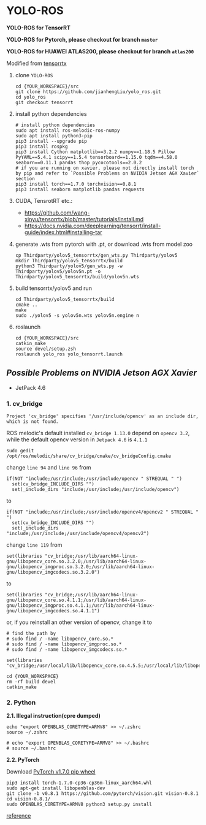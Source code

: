 # YOLO-ROS

**YOLO-ROS for TensorRT**

**YOLO-ROS for Pytorch, please checkout for branch `master`**

**YOLO-ROS for HUAWEI ATLAS200, please checkout for branch `atlas200`**

Modified from [tensorrtx](https://github.com/wang-xinyu/tensorrtx)

1. clone `YOLO-ROS`
   ```
   cd {YOUR_WORKSPACE}/src
   git clone https://github.com/jianhengLiu/yolo_ros.git
   cd yolo_ros
   git checkout tensorrt
   ```

2. install python dependencies
   ```
   # install python dependencies
   sudo apt install ros-melodic-ros-numpy
   sudo apt install python3-pip
   pip3 install --upgrade pip
   pip3 install rospkg
   pip3 install Cython matplotlib==3.2.2 numpy==1.18.5 Pillow PyYAML==5.4.1 scipy==1.5.4 tensorboard==1.15.0 tqdm==4.58.0 seaborn==0.11.1 pandas thop pycocotools==2.0.2
   # if you are running on xavier, please not directly install torch by pip and refer to `Possible Problems on NVIDIA Jetson AGX Xavier` section
   pip3 install torch==1.7.0 torchvision==0.8.1
   pip3 install seaborn matplotlib pandas requests
   ```
   
3. CUDA, TensrotRT etc.: 
   - https://github.com/wang-xinyu/tensorrtx/blob/master/tutorials/install.md
   - https://docs.nvidia.com/deeplearning/tensorrt/install-guide/index.html#installing-tar

4. generate .wts from pytorch with .pt, or download .wts from model zoo

   ```
   cp Thirdparty/yolov5_tensorrtx/gen_wts.py Thirdparty/yolov5
   mkdir Thirdparty/yolov5_tensorrtx/build
   python3 Thirdparty/yolov5/gen_wts.py -w Thirdparty/yolov5/yolov5n.pt -o Thirdparty/yolov5_tensorrtx/build/yolov5n.wts
   ```

5. build tensorrtx/yolov5 and run

   ```
   cd Thirdparty/yolov5_tensorrtx/build
   cmake ..
   make
   sudo ./yolov5 -s yolov5n.wts yolov5n.engine n
   ```

6. roslaunch

   ```
   cd {YOUR_WORKSPACE}/src
   catkin_make
   source devel/setup.zsh
   roslaunch yolo_ros yolo_tensorrt.launch
   ```



## *Possible Problems on NVIDIA Jetson AGX Xavier*

* JetPack 4.6

### 1. cv_bridge

```
Project 'cv_bridge' specifies '/usr/include/opencv' as an include dir, which is not found.
```

ROS melodic's default installed `cv_bridge 1.13.0` depend on `opencv 3.2`, while the default opencv version in `Jetpack 4.6` is `4.1.1`

`sudo gedit /opt/ros/melodic/share/cv_bridge/cmake/cv_bridgeConfig.cmake`

change `line 94` and `line 96`
from 
```
if(NOT "include;/usr/include;/usr/include/opencv " STREQUAL " ")
  set(cv_bridge_INCLUDE_DIRS "")
  set(_include_dirs "include;/usr/include;/usr/include/opencv")
```
to
```
if(NOT "include;/usr/include;/usr/include/opencv4/opencv2 " STREQUAL " ")
  set(cv_bridge_INCLUDE_DIRS "")
  set(_include_dirs "include;/usr/include;/usr/include/opencv4/opencv2")
```

change `line 119`
from 
```
set(libraries "cv_bridge;/usr/lib/aarch64-linux-gnu/libopencv_core.so.3.2.0;/usr/lib/aarch64-linux-gnu/libopencv_imgproc.so.3.2.0;/usr/lib/aarch64-linux-gnu/libopencv_imgcodecs.so.3.2.0")
```
to
```
set(libraries "cv_bridge;/usr/lib/aarch64-linux-gnu/libopencv_core.so.4.1.1;/usr/lib/aarch64-linux-gnu/libopencv_imgproc.so.4.1.1;/usr/lib/aarch64-linux-gnu/libopencv_imgcodecs.so.4.1.1")
```


or, if you reinstall an other version of opencv, change it to 
```
# find the path by 
# sudo find / -name libopencv_core.so.*
# sudo find / -name libopencv_imgproc.so.*
# sudo find / -name libopencv_imgcodecs.so.*

set(libraries "cv_bridge;/usr/local/lib/libopencv_core.so.4.5.5;/usr/local/lib/libopencv_imgproc.so.4.5.5;/usr/local/lib/libopencv_imgcodecs.so.4.5.5")
```

```
cd {YOUR_WORKSPACE}
rm -rf build devel
catkin_make
```


### 2. Python

**2.1. Illegal instruction(cpre dumped)**
```
echo "export OPENBLAS_CORETYPE=ARMV8" >> ~/.zshrc
source ~/.zshrc

# echo "export OPENBLAS_CORETYPE=ARMV8" >> ~/.bashrc
# source ~/.bashrc
```

**2.2. PyTorch**

Download  [PyTorch v1.7.0 pip wheel](https://nvidia.box.com/shared/static/cs3xn3td6sfgtene6jdvsxlr366m2dhq.whl)

```
pip3 install torch-1.7.0-cp36-cp36m-linux_aarch64.whl
sudo apt-get install libopenblas-dev
git clone -b v0.8.1 https://github.com/pytorch/vision.git vision-0.8.1
cd vision-0.8.1/
sudo OPENBLAS_CORETYPE=ARMV8 python3 setup.py install
```

[reference](https://blog.csdn.net/qq_40691868/article/details/114379061?spm=1001.2101.3001.6650.1&utm_medium=distribute.pc_relevant.none-task-blog-2%7Edefault%7EOPENSEARCH%7Edefault-1.no_search_link&depth_1-utm_source=distribute.pc_relevant.none-task-blog-2%7Edefault%7EOPENSEARCH%7Edefault-1.no_search_link&utm_relevant_index=1)
